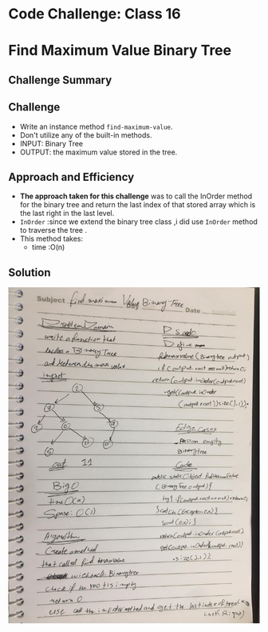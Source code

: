 # Code Challenge: Class 16
# Find Maximum Value Binary Tree
## Challenge Summary

## Challenge
* Write an instance method `find-maximum-value`.
* Don't utilize any of the built-in methods.
*  INPUT: Binary Tree
*  OUTPUT: the maximum value stored in the tree.
  
## Approach and Efficiency
- **The approach taken for this challenge** was  to call the InOrder method for the binary tree and return the last index of that stored array which is the last right in the last level.
-  `InOrder` :since we extend the binary tree class ,i did use `InOrder` method to traverse the tree . 
- This method takes:
  - time :O(n) 

## Solution
![](assest/CC16.jpg)